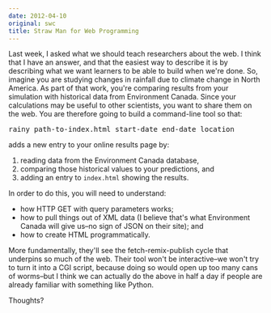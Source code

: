 ```yaml
---
date: 2012-04-10
original: swc
title: Straw Man for Web Programming
---
```

<p>Last week, I asked what we should teach researchers about the web. I think that I have an answer, and that the easiest way to describe it is by describing what we want learners to be able to build when we're done. So, imagine you are studying changes in rainfall due to climate change in North America. As part of that work, you're comparing results from your simulation with historical data from Environment Canada. Since your calculations may be useful to other scientists, you want to share them on the web. You are therefore going to build a command-line tool so that:</p>
<pre>rainy path-to-index.html start-date end-date location</pre>
<p>adds a new entry to your online results page by:</p>
<ol>
<li>reading data from the Environment Canada database,</li>
<li>comparing those historical values to your predictions, and</li>
<li>adding an entry to <code>index.html</code> showing the results.</li>
</ol>
<p>In order to do this, you will need to understand:</p>
<ul>
<li>how HTTP GET with query parameters works;</li>
<li>how to pull things out of XML data (I believe that's what Environment Canada will give us–no sign of JSON on their site); and</li>
<li>how to create HTML programmatically.</li>
</ul>
<p>More fundamentally, they'll see the fetch-remix-publish cycle that underpins so much of the web. Their tool won't be interactive–we won't try to turn it into a CGI script, because doing so would open up too many cans of worms–but I think we can actually do the above in half a day if people are already familiar with something like Python.</p>
<p>Thoughts?</p>
